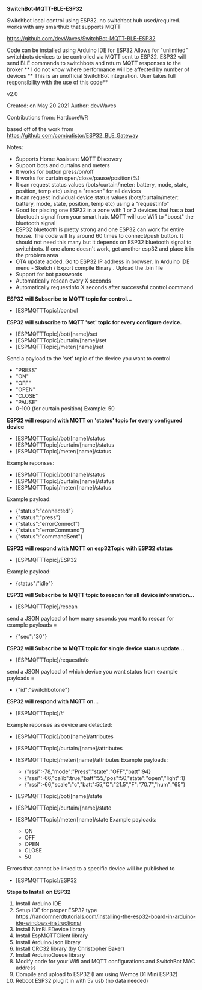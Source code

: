 **SwitchBot-MQTT-BLE-ESP32**

Switchbot local control using ESP32. no switchbot hub used/required. works with any smarthub that supports MQTT

https://github.com/devWaves/SwitchBot-MQTT-BLE-ESP32

Code can be installed using Arduino IDE for ESP32
Allows for "unlimited" switchbots devices to be controlled via MQTT sent to ESP32. ESP32 will send BLE commands to switchbots and return MQTT responses to the broker
  ** I do not know where performance will be affected by number of devices
  ** This is an unofficial SwitchBot integration. User takes full responsibility with the use of this code**

v2.0

Created: on May 20 2021
  Author: devWaves
  
  Contributions from:
  	HardcoreWR

based off of the work from https://github.com/combatistor/ESP32_BLE_Gateway

Notes:
 - Supports Home Assistant MQTT Discovery
 - Support bots and curtains and meters
 - It works for button press/on/off
 - It works for curtain open/close/pause/position(%)
 - It can request status values (bots/curtain/meter: battery, mode, state, position, temp etc) using a "rescan" for all devices
 - It can request individual device status values (bots/curtain/meter: battery, mode, state, position, temp etc) using a "requestInfo"
 - Good for placing one ESP32 in a zone with 1 or 2 devices that has a bad bluetooth signal from your smart hub. MQTT will use Wifi to "boost" the bluetooth signal
 - ESP32 bluetooth is pretty strong and one ESP32 can work for entire house. The code will try around 60 times to connect/push button. It should not need this many but it depends on ESP32 bluetooth signal to switchbots. If one alone doesn't work, get another esp32 and place it in the problem area
 - OTA update added. Go to ESP32 IP address in browser. In Arduino IDE menu - Sketch / Export compile Binary . Upload the .bin file
 - Support for bot passwords
 - Automatically rescan every X seconds
 - Automatically requestInfo X seconds after successful control command

**ESP32 will Subscribe to MQTT topic for control...**
 - [ESPMQTTTopic]/control

**ESP32 will subscribe to MQTT 'set' topic for every configure device.**
 - [ESPMQTTTopic]/bot/[name]/set
 - [ESPMQTTTopic]/curtain/[name]/set
 - [ESPMQTTTopic]/meter/[name]/set

Send a payload to the 'set' topic of the device you want to control
 - "PRESS"
 - "ON"
 - "OFF"
 - "OPEN"
 - "CLOSE"
 - "PAUSE"
 - 0-100 (for curtain position) Example: 50
  
**ESP32 will respond with MQTT on 'status' topic for every configured device**
 - [ESPMQTTTopic]/bot/[name]/status
 - [ESPMQTTTopic]/curtain/[name]/status
 - [ESPMQTTTopic]/meter/[name]/status

Example reponses:
 - [ESPMQTTTopic]/bot/[name]/status
 - [ESPMQTTTopic]/curtain/[name]/status
 - [ESPMQTTTopic]/meter/[name]/status

Example payload:
 - {"status":"connected"}
 - {"status":"press"}
 - {"status":"errorConnect"}
 - {"status":"errorCommand"}
 - {"status":"commandSent"}

**ESP32 will respond with MQTT on esp32Topic with ESP32 status**
 - [ESPMQTTTopic]/ESP32

Example payload:
 - {status":"idle"}

**ESP32 will Subscribe to MQTT topic to rescan for all device information...**
 - [ESPMQTTTopic]/rescan

  send a JSON payload of how many seconds you want to rescan for
   example payloads =
   - {"sec":"30"}

**ESP32 will Subscribe to MQTT topic for single device status update...**
 - [ESPMQTTTopic]/requestInfo

  send a JSON payload of which device you want status from
   example payloads =
   - {"id":"switchbotone"}

**ESP32 will respond with MQTT on...**
 - [ESPMQTTTopic]/#

Example reponses as device are detected:
 - [ESPMQTTTopic]/bot/[name]/attributes
 - [ESPMQTTTopic]/curtain/[name]/attributes
 - [ESPMQTTTopic]/meter/[name]/attributes
	Example payloads: 
	 - {"rssi":-78,"mode":"Press","state":"OFF","batt":94}
	 - {"rssi":-66,"calib":true,"batt":55,"pos":50,"state":"open","light":1}
	 - {"rssi":-66,"scale":"c","batt":55,"C":"21.5","F":"70.7","hum":"65"}
	 
 - [ESPMQTTTopic]/bot/[name]/state
 - [ESPMQTTTopic]/curtain/[name]/state
 - [ESPMQTTTopic]/meter/[name]/state
	Example payloads: 
	 - ON
	 - OFF
	 - OPEN
	 - CLOSE
	 - 50

Errors that cannot be linked to a specific device will be published to
 - [ESPMQTTTopic]/ESP32


<strong>Steps to Install on ESP32</strong>
1. Install Arduino IDE
2. Setup IDE for proper ESP32 type
     https://randomnerdtutorials.com/installing-the-esp32-board-in-arduino-ide-windows-instructions/
3. Install NimBLEDevice library
4. Install EspMQTTClient library
5. Install ArduinoJson library
6. Install CRC32 library (by Christopher Baker)
7. Install ArduinoQueue library
8. Modify code for your Wifi and MQTT configurations and SwitchBot MAC address
9. Compile and upload to ESP32 (I am using Wemos D1 Mini ESP32)
10. Reboot ESP32 plug it in with 5v usb (no data needed)
